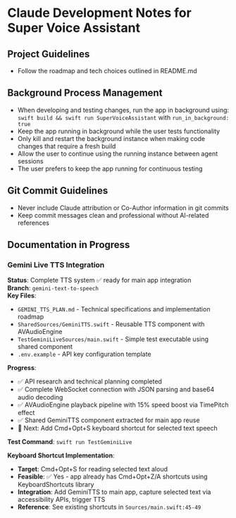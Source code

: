 # Claude Development Notes for Super Voice Assistant

## Project Guidelines

- Follow the roadmap and tech choices outlined in README.md

## Background Process Management

- When developing and testing changes, run the app in background using: `swift build && swift run SuperVoiceAssistant` with `run_in_background: true`
- Keep the app running in background while the user tests functionality
- Only kill and restart the background instance when making code changes that require a fresh build
- Allow the user to continue using the running instance between agent sessions
- The user prefers to keep the app running for continuous testing

## Git Commit Guidelines

- Never include Claude attribution or Co-Author information in git commits
- Keep commit messages clean and professional without AI-related references

## Documentation in Progress

### Gemini Live TTS Integration

**Status**: Complete TTS system ✅ ready for main app integration  
**Branch**: `gemini-text-to-speech`  
**Key Files**:
- `GEMINI_TTS_PLAN.md` - Technical specifications and implementation roadmap
- `SharedSources/GeminiTTS.swift` - Reusable TTS component with AVAudioEngine
- `TestGeminiLiveSources/main.swift` - Simple test executable using shared component
- `.env.example` - API key configuration template

**Progress**:
- ✅ API research and technical planning completed
- ✅ Complete WebSocket connection with JSON parsing and base64 audio decoding
- ✅ AVAudioEngine playback pipeline with 15% speed boost via TimePitch effect
- ✅ Shared GeminiTTS component extracted for main app reuse
- 🔄 Next: Add Cmd+Opt+S keyboard shortcut for selected text speech

**Test Command**: `swift run TestGeminiLive`

**Keyboard Shortcut Implementation**:
- **Target**: Cmd+Opt+S for reading selected text aloud
- **Feasible**: ✅ Yes - app already has Cmd+Opt+Z/A shortcuts using KeyboardShortcuts library
- **Integration**: Add GeminiTTS to main app, capture selected text via accessibility APIs, trigger TTS
- **Reference**: See existing shortcuts in `Sources/main.swift:45-49`

